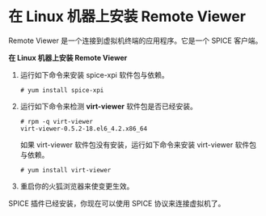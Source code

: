 # 在 Linux 机器上安装 Remote Viewer

Remote Viewer 是一个连接到虚拟机终端的应用程序。它是一个 SPICE 客户端。


**在 Linux 机器上安装 Remote Viewer**

1. 运行如下命令来安装 spice-xpi 软件包与依赖。

   ``` 
   # yum install spice-xpi
   ``` 

2. 运行如下命令来检测 **virt-viewer** 软件包是否已经安装。

   ``` 
   # rpm -q virt-viewer
   virt-viewer-0.5.2-18.el6_4.2.x86_64
   ``` 
   如果 virt-viewer 软件包没有安装，运行如下命令来安装 virt-viewer 软件包与依赖。

   ``` 
   # yum install virt-viewer
   ``` 

3. 重启你的火狐浏览器来使变更生效。

SPICE 插件已经安装，你现在可以使用 SPICE 协议来连接虚拟机了。
